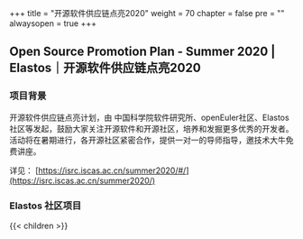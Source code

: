+++
title = "开源软件供应链点亮2020"
weight = 70
chapter = false
pre = ""
alwaysopen = true
+++

## **Open Source Promotion Plan** **-** **Summer 2020** | Elastos｜开源软件供应链点亮2020

### 项目背景

开源软件供应链点亮计划，由 中国科学院软件研究所、openEuler社区、Elastos社区等发起，鼓励大家关注开源软件和开源社区，培养和发掘更多优秀的开发者。
活动将在暑期进行，各开源社区紧密合作，提供一对一的导师指导，邀技术大牛免费讲座。

详见： [https://isrc.iscas.ac.cn/summer2020/#/](https://isrc.iscas.ac.cn/summer2020/)

### Elastos 社区项目

{{< children >}}

